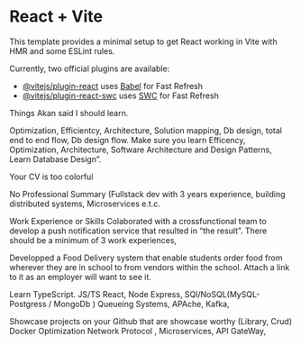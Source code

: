 # React + Vite

This template provides a minimal setup to get React working in Vite with HMR and some ESLint rules.

Currently, two official plugins are available:

- [@vitejs/plugin-react](https://github.com/vitejs/vite-plugin-react/blob/main/packages/plugin-react/README.md) uses [Babel](https://babeljs.io/) for Fast Refresh
- [@vitejs/plugin-react-swc](https://github.com/vitejs/vite-plugin-react-swc) uses [SWC](https://swc.rs/) for Fast Refresh






Things Akan said I should learn.

Optimization, Efficientcy, Architecture, Solution mapping, Db design, total end to end flow, Db design flow. Make sure you learn Efficency, Optimization, Architecture, Software Architecture and Design Patterns, Learn Database Design”. 
 
Your CV is too colorful

No Professional Summary (Fullstack dev with 3 years experience, building distributed systems, Microservices e.t.c. 

Work Experience or Skills
Colaborated with a crossfunctional team to develop a push notification service that resulted in “the result”. There should be a minimum of 3 work experiences, 

Developped a Food Delivery system that enable students order food from wherever they are in school to from vendors within the school. Attach a link to it as an employer will want to see it.

Learn TypeScript. JS/TS React, Node Express, SQl/NoSQL(MySQL-Postgress / MongoDb ) Queueing Systems, APAche, Kafka,  

Showcase projects on your Github that are showcase worthy (Library, Crud) Docker Optimization Network Protocol , Microservices, API GateWay, 

